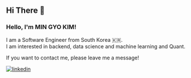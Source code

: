 <br/>  

## Hi There 👋  

### Hello, I'm MIN GYO KIM!

I am a Software Engineer from South Korea 🇰🇷. 
<br>I am interested in backend, data science and machine learning and Quant.

If you want to contact me, please leave me a message!

<a href="https://www.linkedin.com/in/mingyo-kim/" target="_blank">
<img src=https://img.shields.io/badge/linkedin-%231E77B5.svg?&style=for-the-badge&logo=linkedin&logoColor=white alt=linkedin style="margin-bottom: 5px;" />
</a>
